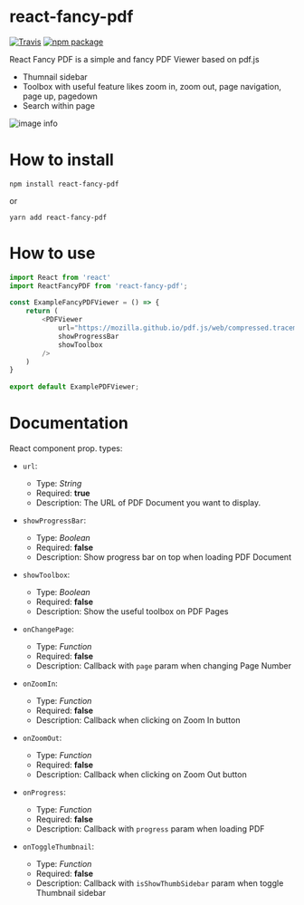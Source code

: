# react-fancy-pdf

[![Travis][build-badge]][build]
[![npm package][npm-badge]][npm]

React Fancy PDF is a simple and fancy PDF Viewer based on pdf.js

- Thumnail sidebar
- Toolbox with useful feature likes zoom in, zoom out, page navigation, page up, pagedown
- Search within page

![image info](https://i.imgur.com/rqECUDN.png)

# How to install

```
npm install react-fancy-pdf
```

or

```
yarn add react-fancy-pdf
```

# How to use

```js
import React from 'react'
import ReactFancyPDF from 'react-fancy-pdf';
 
const ExampleFancyPDFViewer = () => {
    return (
        <PDFViewer
            url="https://mozilla.github.io/pdf.js/web/compressed.tracemonkey-pldi-09.pdf"
            showProgressBar
            showToolbox
        />
    )
}
 
export default ExamplePDFViewer;
```

# Documentation
React component prop. types:

-   `url`:

    -   Type: _String_
    -   Required: **true**
    -   Description: The URL of PDF Document you want to display.

-   `showProgressBar`:

    -   Type: _Boolean_
    -   Required: **false**
    -   Description: Show progress bar on top when loading PDF Document

-   `showToolbox`:

    -   Type: _Boolean_
    -   Required: **false**
    -   Description: Show the useful toolbox on PDF Pages

-   `onChangePage`:
    -   Type: _Function_
    -   Required: **false**
    -   Description: Callback with `page` param when changing Page Number

-   `onZoomIn`:
    -   Type: _Function_
    -   Required: **false**
    -   Description: Callback when clicking on Zoom In button

-   `onZoomOut`:
    -   Type: _Function_
    -   Required: **false**
    -   Description: Callback when clicking on Zoom Out button

-   `onProgress`:
    -   Type: _Function_
    -   Required: **false**
    -   Description: Callback with `progress` param when loading PDF

-   `onToggleThumbnail`:
    -   Type: _Function_
    -   Required: **false**
    -   Description: Callback with `isShowThumbSidebar` param when toggle Thumbnail sidebar

[build-badge]: https://img.shields.io/travis/user/repo/master.png?style=flat-square
[build]: https://travis-ci.org/user/repo

[npm-badge]: https://img.shields.io/npm/v/npm-package.png?style=flat-square
[npm]: https://www.npmjs.org/package/npm-package

[coveralls-badge]: https://img.shields.io/coveralls/user/repo/master.png?style=flat-square
[coveralls]: https://coveralls.io/github/user/repo


